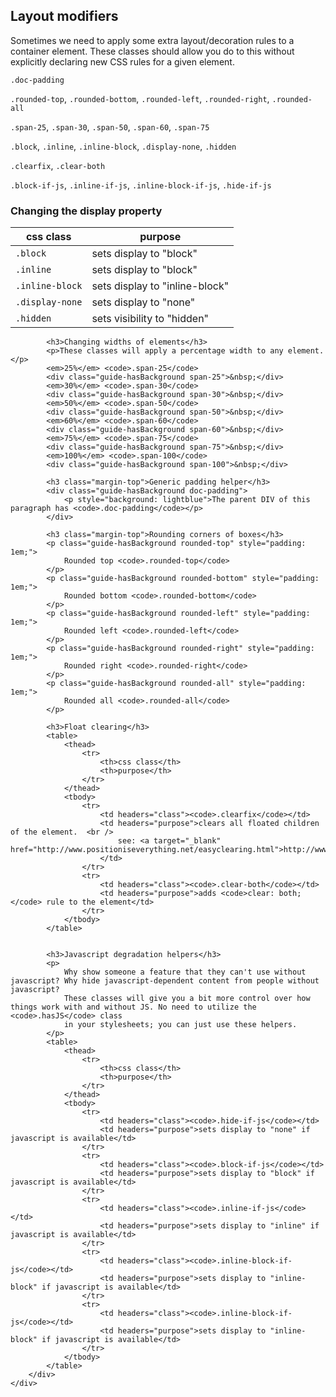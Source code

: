 <div class="doc-content">
	<div class="line-gutters">
		<div class="unit size1of3">
			<h2>Layout modifiers</h2>
			<p>Sometimes we need to apply some extra layout/decoration rules to a container element. These classes should allow you do to this without explicitly declaring new CSS rules for a given element.</p>
			<p>
				 <code>.doc-padding</code>
			</p>
			<p>
				 <code>.rounded-top</code>, <code>.rounded-bottom</code>, <code>.rounded-left</code>, <code>.rounded-right</code>, <code>.rounded-all</code>
			</p>
			<p>
				 <code>.span-25</code>, <code>.span-30</code>, <code>.span-50</code>, <code>.span-60</code>, <code>.span-75</code>
			</p>
			<p>
				 <code>.block</code>, <code>.inline</code>, <code>.inline-block</code>, <code>.display-none</code>, <code>.hidden</code>
			</p>
			<p>
				 <code>.clearfix</code>, <code>.clear-both</code>
			</p>
			<p>
				 <code>.block-if-js</code>, <code>.inline-if-js</code>, <code>.inline-block-if-js</code>, <code>.hide-if-js</code>
			</p>
		</div>
		<div class="unit lastUnit">
			<h3>Changing the display property</h3>
            <table> 
                <thead>
                    <tr>
                        <th>css class</th>
                        <th>purpose</th>
                    </tr>
                </thead>
                <tbody>
                    <tr>
                        <td headers="class"><code>.block</code></td>
                        <td headers="purpose">sets display to "block"</td>
                    </tr>
                    <tr>
                        <td headers="class"><code>.inline</code></td>
                        <td headers="purpose">sets display to "block"</td>
                    </tr>
                    <tr>
                        <td headers="class"><code>.inline-block</code></td>
                        <td headers="purpose">sets display to "inline-block"</td>
                    </tr>
                    <tr>
                        <td headers="class"><code>.display-none</code></td>
                        <td headers="purpose">sets display to "none"</td>
                    </tr>
                    <tr>
                        <td headers="class"><code>.hidden</code></td>
                        <td headers="purpose">sets visibility to "hidden"</td>
                    </tr>
                </tbody>
            </table>

			<h3>Changing widths of elements</h3>
			<p>These classes will apply a percentage width to any element.</p>
			<em>25%</em> <code>.span-25</code>
			<div class="guide-hasBackground span-25">&nbsp;</div>
			<em>30%</em> <code>.span-30</code>
			<div class="guide-hasBackground span-30">&nbsp;</div>
			<em>50%</em> <code>.span-50</code>
			<div class="guide-hasBackground span-50">&nbsp;</div>
			<em>60%</em> <code>.span-60</code>
			<div class="guide-hasBackground span-60">&nbsp;</div>
			<em>75%</em> <code>.span-75</code>
			<div class="guide-hasBackground span-75">&nbsp;</div>
			<em>100%</em> <code>.span-100</code>
			<div class="guide-hasBackground span-100">&nbsp;</div>

			<h3 class="margin-top">Generic padding helper</h3>
			<div class="guide-hasBackground doc-padding">
				<p style="background: lightblue">The parent DIV of this paragraph has <code>.doc-padding</code></p>
			</div>
			
			<h3 class="margin-top">Rounding corners of boxes</h3>
			<p class="guide-hasBackground rounded-top" style="padding: 1em;">
				Rounded top <code>.rounded-top</code>
			</p>
			<p class="guide-hasBackground rounded-bottom" style="padding: 1em;">
				Rounded bottom <code>.rounded-bottom</code>
			</p>
			<p class="guide-hasBackground rounded-left" style="padding: 1em;">
				Rounded left <code>.rounded-left</code>
			</p>
			<p class="guide-hasBackground rounded-right" style="padding: 1em;">
				Rounded right <code>.rounded-right</code>
			</p>
			<p class="guide-hasBackground rounded-all" style="padding: 1em;">
				Rounded all <code>.rounded-all</code>
			</p>

			<h3>Float clearing</h3>
            <table> 
                <thead>
                    <tr>
                        <th>css class</th>
                        <th>purpose</th>
                    </tr>
                </thead>
                <tbody>
                    <tr>
                        <td headers="class"><code>.clearfix</code></td>
                        <td headers="purpose">clears all floated children of the element.  <br />
                            see: <a target="_blank" href="http://www.positioniseverything.net/easyclearing.html">http://www.positioniseverything.net/easyclearing.html</a>
                        </td>
                    </tr>
                    <tr>
                        <td headers="class"><code>.clear-both</code></td>
                        <td headers="purpose">adds <code>clear: both;</code> rule to the element</td>
                    </tr>
                </tbody>
            </table>


			<h3>Javascript degradation helpers</h3>
            <p>
                Why show someone a feature that they can't use without javascript? Why hide javascript-dependent content from people without javascript? 
                These classes will give you a bit more control over how things work with and without JS. No need to utilize the <code>.hasJS</code> class
                in your stylesheets; you can just use these helpers.
            </p>
            <table> 
                <thead>
                    <tr>
                        <th>css class</th>
                        <th>purpose</th>
                    </tr>
                </thead>
                <tbody>
                    <tr>
                        <td headers="class"><code>.hide-if-js</code></td>
                        <td headers="purpose">sets display to "none" if javascript is available</td>
                    </tr>
                    <tr>
                        <td headers="class"><code>.block-if-js</code></td>
                        <td headers="purpose">sets display to "block" if javascript is available</td>
                    </tr>
                    <tr>
                        <td headers="class"><code>.inline-if-js</code></td>
                        <td headers="purpose">sets display to "inline" if javascript is available</td>
                    </tr>
                    <tr>
                        <td headers="class"><code>.inline-block-if-js</code></td>
                        <td headers="purpose">sets display to "inline-block" if javascript is available</td>
                    </tr>
                    <tr>
                        <td headers="class"><code>.inline-block-if-js</code></td>
                        <td headers="purpose">sets display to "inline-block" if javascript is available</td>
                    </tr>
                </tbody>
            </table>
		</div>
	</div>
</div>
